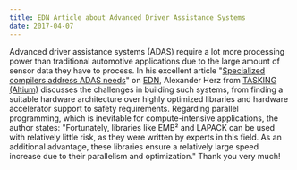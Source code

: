 ```yaml
---
title: EDN Article about Advanced Driver Assistance Systems
date: 2017-04-07
---
```

Advanced driver assistance systems (ADAS) require a lot more processing power than traditional automotive applications due to the large amount of sensor data they have to process. In his excellent article "[Specialized compilers address ADAS needs](http://www.edn.com/design/automotive/4457916/Optimizing-compilers-for-ADAS-applications)" on [EDN](http://www.edn.com/), Alexander Herz from [TASKING (Altium)](http://www.tasking.com/) discusses the challenges in building such systems, from finding a suitable hardware architecture over highly optimized libraries and hardware accelerator support to safety requirements. Regarding parallel programming, which is inevitable for compute-intensive applications, the author states: "Fortunately, libraries like EMB² and LAPACK can be used with relatively little risk, as they were written by experts in this field. As an additional advantage, these libraries ensure a relatively large speed increase due to their parallelism and optimization." Thank you very much!
